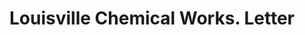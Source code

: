 ---
doi: 10.7916/D8ZK6TN9
date_other: '1870'
date_other_textual: 1870-1879
form: correspondence
genre:
- Letters (correspondence)
name:
- Louisville Chemical Works
object_in_context_url: https://biggert.cul.columbia.edu/items/view/ave_biggert_00315
subject_hierarchical_geographic:
- Louisville, Kentucky, United States
subject_name:
- Louisville Chemical Works
title: Louisville Chemical Works. Letter
sort_title: Louisville Chemical Works. Letter
call_number: ave_biggert_00315
coordinates:
- 38.22533333333334,-85.74166666666667
pid: ave_biggert_00315
identifiers: ave_biggert_00315
permalink: /biggert/ave_biggert_00315/
layout: iiif-image-page
---
